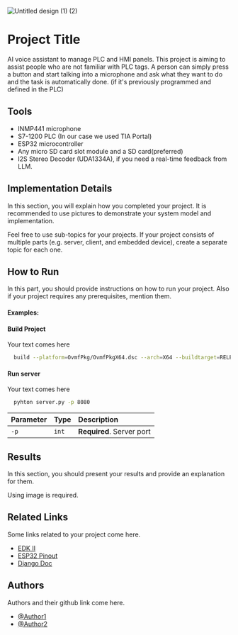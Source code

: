 
![Untitled design (1) (2)](https://github.com/user-attachments/assets/501c571e-d38d-446e-85cd-96618305d61d)


# Project Title

AI voice assistant to manage PLC and HMI panels.
This project is aiming to assist people who are not familiar with PLC tags. 
A person can simply press a button and start talking into a microphone and ask what they want to do and the task is automatically done. (if it's previously programmed and defined in the PLC)

## Tools
- INMP441 microphone
- S7-1200 PLC (In our case we used TIA Portal)
- ESP32 microcontroller
- Any micro SD card slot module and a SD card(preferred)
- I2S Stereo Decoder (UDA1334A), if you need a real-time feedback from LLM. 


## Implementation Details

In this section, you will explain how you completed your project. It is recommended to use pictures to demonstrate your system model and implementation.


Feel free to use sub-topics for your projects. If your project consists of multiple parts (e.g. server, client, and embedded device), create a separate topic for each one.

## How to Run

In this part, you should provide instructions on how to run your project. Also if your project requires any prerequisites, mention them. 

#### Examples:
#### Build Project
Your text comes here
```bash
  build --platform=OvmfPkg/OvmfPkgX64.dsc --arch=X64 --buildtarget=RELEASE --tagname=GCC5
```

#### Run server
Your text comes here
```bash
  pyhton server.py -p 8080
```

| Parameter | Type     | Description                |
| :-------- | :------- | :------------------------- |
| `-p` | `int` | **Required**. Server port |



## Results
In this section, you should present your results and provide an explanation for them.

Using image is required.

## Related Links
Some links related to your project come here.
 - [EDK II](https://github.com/tianocore/edk2)
 - [ESP32 Pinout](https://randomnerdtutorials.com/esp32-pinout-reference-gpios/)
 - [Django Doc](https://docs.djangoproject.com/en/5.0/)


## Authors
Authors and their github link come here.
- [@Author1](https://github.com/Sharif-University-ESRLab)
- [@Author2](https://github.com/Sharif-University-ESRLab)

